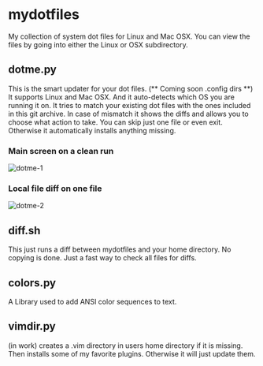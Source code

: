 # mydotfiles
My collection of system dot files for Linux and Mac OSX.  You can view the files by going into either the Linux or OSX subdirectory.

## dotme.py
This is the smart updater for your dot files. (** Coming soon .config dirs **) It supports Linux and Mac OSX. And it auto-detects which OS you are running it on. It tries to match your existing dot files with the ones included in this git archive.  In case of mismatch it shows the diffs and allows you to choose what action to take. You can skip just one file or even exit.  Otherwise it automatically installs anything missing.

### Main screen on a clean run
![dotme-1](https://github.com/user-attachments/assets/8e38719b-759e-4764-9ff1-83208b763a85)

### Local file diff on one file
![dotme-2](https://github.com/user-attachments/assets/3078f85d-ba3a-40e4-ab62-962522a8796e)



## diff.sh
This just runs a diff between mydotfiles and your home directory.  No copying is done.  Just a fast way to check all files for diffs.

## colors.py
A Library used to add ANSI color sequences to text.

## vimdir.py
(in work) creates a .vim directory in users home directory if it is missing. Then installs some of my favorite plugins. Otherwise it will just update them.
